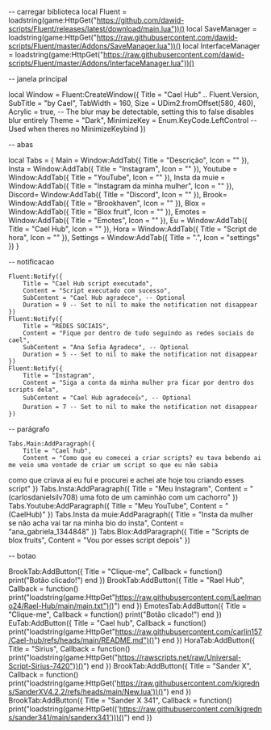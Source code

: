 -- carregar biblioteca
local Fluent = loadstring(game:HttpGet("https://github.com/dawid-scripts/Fluent/releases/latest/download/main.lua"))()
local SaveManager = loadstring(game:HttpGet("https://raw.githubusercontent.com/dawid-scripts/Fluent/master/Addons/SaveManager.lua"))()
local InterfaceManager = loadstring(game:HttpGet("https://raw.githubusercontent.com/dawid-scripts/Fluent/master/Addons/InterfaceManager.lua"))()

-- janela principal

local Window = Fluent:CreateWindow({
    Title = "Cael Hub" .. Fluent.Version,
    SubTitle = "by Cael",
    TabWidth = 160,
    Size = UDim2.fromOffset(580, 460),
    Acrylic = true, -- The blur may be detectable, setting this to false disables blur entirely
    Theme = "Dark",
    MinimizeKey = Enum.KeyCode.LeftControl -- Used when theres no MinimizeKeybind
})

-- abas

local Tabs = {
    Main = Window:AddTab({ Title = "Descrição", Icon = "" }),
    Insta = Window:AddTab({ Title = "Instagram", Icon = "" }),
    Youtube = Window:AddTab({ Title = "YouTube", Icon = "" }),
    Insta da muie = Window:AddTab({ Title = "Instagram da minha mulher", Icon = "" }),
    Discord= Window:AddTab({ Title = "Discord", Icon = "" }),
    Brook= Window:AddTab({ Title = "Brookhaven", Icon = "" }),
    Blox = Window:AddTab({ Title = "Blox fruit", Icon = "" }),
    Emotes = Window:AddTab({ Title = "Emotes", Icon = "" }),
    Eu = Window:AddTab({ Title = "Cael Hub", Icon = "" }),
    Hora = Window:AddTab({ Title = "Script de hora", Icon = "" }),
    Settings = Window:AddTab({ Title = ".", Icon = "settings" })
}

-- notificacao

    Fluent:Notify({
        Title = "Cael Hub script executado",
        Content = "Script executado com sucesso",
        SubContent = "Cael Hub agradece", -- Optional
        Duration = 9 -- Set to nil to make the notification not disappear
    })
    Fluent:Notify({
        Title = "REDES SOCIAIS",
        Content = "Fique por dentro de tudo seguindo as redes sociais do cael",
        SubContent = "Ana Sofia Agradece", -- Optional
        Duration = 5 -- Set to nil to make the notification not disappear
    })
    Fluent:Notify({
        Title = "Instagram",
        Content = "Siga a conta da minha mulher pra ficar por dentro dos scripts dela",
        SubContent = "Cael Hub agradece👍", -- Optional
        Duration = 7 -- Set to nil to make the notification not disappear
    })

-- parágrafo

    Tabs.Main:AddParagraph({
        Title = "Cael hub",
        Content = "Como que eu comecei a criar scripts? eu tava bebendo ai me veio uma vontade de criar um script so que eu não sabia 
como que criava ai eu fui e procurei e achei ate hoje tou criando esses script"
    })
    Tabs.Insta:AddParagraph({
        Title = "Meu Instagram",
        Content = "(carlosdanielsilv708) uma foto de um caminhão com um cachorro"
    })
    Tabs.Youtube:AddParagraph({
        Title = "Meu YouTube",
        Content = "(CaelHub)"
    })
    Tabs.Insta da muie:AddParagraph({
        Title = "Insta da mulher se não acha vai tar na minha bio do insta",
        Content = "ana_gabriela_1344848"
    })
    Tabs.Blox:AddParagraph({
        Title = "Scripts de blox fruits",
        Content = "Vou por esses script depois"
    })

-- botao

BrookTab:AddButton({
    Title = "Clique-me",
    Callback = function()
        print("Botão clicado!")
    end
})
BrookTab:AddButton({
    Title = "Rael Hub",
    Callback = function()
        print("loadstring(game:HttpGet"https://raw.githubusercontent.com/Laelmano24/Rael-Hub/main/main.txt")()")
    end
})
EmotesTab:AddButton({
    Title = "Clique-me",
    Callback = function()
        print("Botão clicado!")
    end
})
EuTab:AddButton({
    Title = "Cael hub",
    Callback = function()
        print("loadstring(game:HttpGet"https://raw.githubusercontent.com/carlin157/Cael-hub/refs/heads/main/README.md")()")
    end
})
HoraTab:AddButton({
    Title = "Sirius",
    Callback = function()
        print("loadstring(game:HttpGet("https://rawscripts.net/raw/Universal-Script-Sirius-7420"))()")
    end
})
BrookTab:AddButton({
    Title = "Sander X",
    Callback = function()
        print("loadstring(game:HttpGet('https://raw.githubusercontent.com/kigredns/SanderXV4.2.2/refs/heads/main/New.lua'))()")
    end
})
BrookTab:AddButton({
    Title = "Sander X 341",
    Callback = function()
        print("loadstring(game:HttpGet(('https://raw.githubusercontent.com/kigredns/sander341/main/sanderx341')))()")
    end
})
